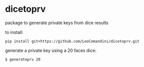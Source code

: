 # dicetoprv
package to generate private keys from dice results

to install:
```
pip install git+https://github.com/LeoComandini/dicetoprv.git
```

generate a private key using a 20 faces dice:
```
$ generateprv 20
```
